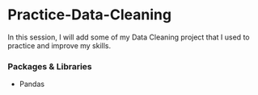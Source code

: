 # Practice-Data-Cleaning
In this session, I will add some of my Data Cleaning project that I used to practice and improve my skills.

### Packages & Libraries
- Pandas
